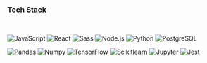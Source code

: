 ### Tech Stack
<br>

![JavaScript](https://img.shields.io/badge/-JavaScript-1E2A3A?style=flat&logo=JavaScript) ![React](https://img.shields.io/badge/-React-1E2A3A?style=flat&logo=react) ![Sass](https://img.shields.io/badge/-Sass-1E2A3A?style=flat&logo=sass) ![Node.js](https://img.shields.io/badge/-Node.js-1E2A3A?style=flat&logo=node.js) ![Python](https://img.shields.io/badge/-Python-1E2A3A?style=flat&logo=python) ![PostgreSQL](https://img.shields.io/badge/-PostgreSQL-1E2A3A?style=flat&logo=postgresql&logoColor=white) 

![Pandas](https://img.shields.io/badge/-Pandas-1E2A3A?style=flat&logo=pandas) ![Numpy](https://img.shields.io/badge/-NumPy-1E2A3A?style=flat&logo=numpy) ![TensorFlow](https://img.shields.io/badge/-TensorFlow-1E2A3A?style=flat&logo=tensorflow) ![Scikitlearn](https://img.shields.io/badge/-Scikit%20learn-1E2A3A?style=flat&logo=scikitlearn) ![Jupyter](https://img.shields.io/badge/-Jupyter-1E2A3A?style=flat&logo=jupyter) ![Jest](https://img.shields.io/badge/-Jest-1E2A3A?style=flat&logo=jest)

